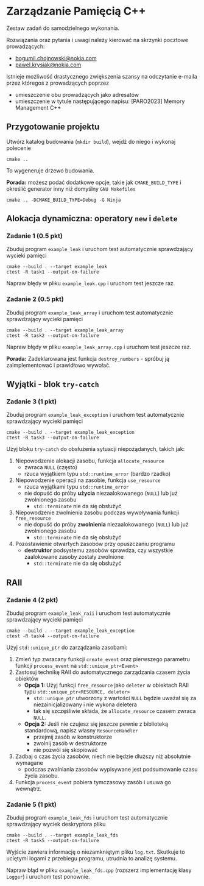 # Zarządzanie Pamięcią C++

Zestaw zadań do samodzielnego wykonania.

Rozwiązania oraz pytania i uwagi należy kierować na skrzynki pocztowe prowadzących:
* bogumil.chojnowski@nokia.com
* pawel.krysiak@nokia.com

Istnieje możliwość drastycznego zwiększenia szansy na odczytanie e-maila przez któregoś z prowadzących poprzez
* umieszczenie obu prowadzących jako adresatów
* umieszczenie w tytule następującego napisu: [PARO2023] Memory Management C++

## Przygotowanie projektu

Utwórz katalog budowania (`mkdir build`), wejdź do niego i wykonaj polecenie

    cmake ..

To wygeneruje drzewo budowania.

**Porada:** możesz podać dodatkowe opcje, takie jak `CMAKE_BUILD_TYPE` i określić generator inny niż domyślny `GNU Makefiles`

    cmake .. -DCMAKE_BUILD_TYPE=Debug -G Ninja

## Alokacja dynamiczna: operatory `new` i `delete`

### Zadanie 1 (0.5 pkt)
Zbuduj program `example_leak` i uruchom test automatycznie sprawdzający wycieki pamięci

    cmake --build . --target example_leak
    ctest -R task1 --output-on-failure

Napraw błędy w pliku `example_leak.cpp` i uruchom test jeszcze raz.

### Zadanie 2 (0.5 pkt)
Zbuduj program `example_leak_array` i uruchom test automatycznie sprawdzający wycieki pamięci

    cmake --build . --target example_leak_array
    ctest -R task2 --output-on-failure

Napraw błędy w pliku `example_leak_array.cpp` i uruchom test jeszcze raz.

**Porada:** Zadeklarowana jest funkcja `destroy_numbers` - spróbuj ją zaimplementować i prawidłowo wywołać.

## Wyjątki - blok `try-catch`

### Zadanie 3 (1 pkt)

Zbuduj program `example_leak_exception` i uruchom test automatycznie sprawdzający wycieki pamięci

    cmake --build . --target example_leak_exception
    ctest -R task3 --output-on-failure

Użyj bloku `try-catch` do obsłużenia sytuacji niepożądanych, takich jak:
1. Niepowodzenie alokacji zasobu, funkcja `allocate_resource`
   - zwraca `NULL` (często)
   - rzuca wyjątkiem typu `std::runtime_error` (bardzo rzadko)
2. Niepowodzenie operacji na zasobie, funkcja `use_resource`
   - rzuca wyjątkami typu `std::runtime_error`
   - nie dopuść do próby **użycia** niezaalokowanego (`NULL`) lub już zwolnionego zasobu
     - `std::terminate` nie da się obsłużyć
3. Niepowodzenie zwolnienia zasobu podczas wywoływania funkcji `free_resource`
   - nie dopuść do próby **zwolnienia** niezaalokowanego (`NULL`) lub już zwolnionego zasobu
     - `std::terminate` nie da się obsłużyć
4. Pozostawienie otwartych zasobów przy opuszczaniu programu
   - **destruktor** podsystemu zasobów sprawdza, czy wszystkie zaalokowane zasoby zostały zwolnione
     - `std::terminate` nie da się obsłużyć

## RAII

### Zadanie 4 (2 pkt)

Zbuduj program `example_leak_raii` i uruchom test automatycznie sprawdzający wycieki pamięci

    cmake --build . --target example_leak_exception
    ctest -R task4 --output-on-failure

Użyj `std::unique_ptr` do zarządzania zasobami:
1. Zmień typ zwracany funkcji `create_event` oraz pierwszego parametru funkcji `process_event` na `std::unique_ptr<Event>`
2. Zastosuj technikę RAII do automatycznego zarządzania czasem życia obiektów
   * **Opcja 1:** Użyj funkcji `free_resource` jako `deleter` w obiektach RAII typu `std::unique_ptr<RESOURCE, deleter>`
      - `std::unique_ptr` utworzony z wartości `NULL` będzie uważał się za niezainicjalizowany i nie wykona deletera
      - tak się szczęśliwie składa, że `allocate_resource` czasem zwraca `NULL`.
   * **Opcja 2:** Jeśli nie czujesz się jeszcze pewnie z biblioteką standardową, napisz własny `ResourceHandler`
      - przejmij zasób w konstruktorze
      - zwolnij zasób w destruktorze
      - nie pozwól się skopiować
3. Zadbaj o czas życia zasobów, niech nie będzie dłuższy niż absolutnie wymagane
   - podczas zwalniania zasobów wypisywane jest podsumowanie czasu życia zasobu.
4. Funkcja `process_event` pobiera tymczasowy zasób i usuwa go wewnątrz.

### Zadanie 5 (1 pkt)

Zbuduj program `example_leak_fds` i uruchom test automatycznie sprawdzający wyciek deskryptora pliku

    cmake --build . --target example_leak_fds
    ctest -R task5 --output-on-failure

Wyjście zawiera informację o niezamkniętym pliku `log.txt`. Skutkuje to uciętymi logami z przebiegu programu, utrudnia to analizę systemu.

Napraw błąd w pliku `example_leak_fds.cpp` (rozszerz implementację klasy `Logger`) i uruchom test ponownie.
